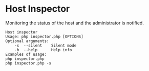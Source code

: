 # Host Inspector
Monitoring the status of the host and the administrator is notified.

```
Host inspector
Usage: php inspector.php [OPTIONS]
Optional arguments:
	-s	--silent	Silent mode
	-h	--help		Help info
Examples of usage:
php inspector.php
php inspector.php -s
```
